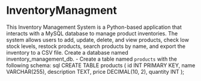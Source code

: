 # InventoryManagment
This Inventory Management System is a Python-based application that interacts with a MySQL database to manage product inventories. The system allows users to add, update, delete, and view products, check low stock levels, restock products, search products by name, and export the inventory to a CSV file.
Create a database named inventory_management_db.
    - Create a table named `products` with the following schema:
      sql
      CREATE TABLE products (
          id INT PRIMARY KEY,
          name VARCHAR(255),
          description TEXT,
          price DECIMAL(10, 2),
          quantity INT
      );

      
